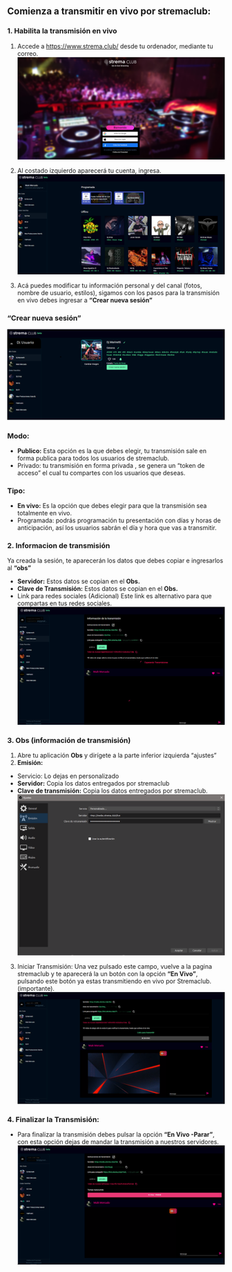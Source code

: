 ## Comienza a transmitir en vivo por stremaclub:
### 1. Habilita la transmisión en vivo
1.	Accede a  <https://www.strema.club/> desde tu ordenador, mediante tu correo.
![](img/strema.png)

2.	Al costado izquierdo aparecerá tu cuenta, ingresa.
![](img/01_strema1.png)
3.	Acá puedes modificar tu información personal y del canal (fotos, nombre de usuario, estilos), sigamos con los pasos para la transmisión en vivo debes ingresar a **“Crear nueva sesión”**
### **“Crear nueva sesión”**
![](img/01_strema.png)
### Modo:
- **Publico:** Esta opción es la que debes elegir, tu transmisión sale en forma publica para todos los usuarios de stremaclub.
- Privado: tu transmisión en forma privada , se genera un “token de acceso” el cual tu compartes con los usuarios que deseas.
### Tipo:
- **En vivo:** Es la opción que debes elegir para que la transmisión sea totalmente en vivo.
- Programada: podrás programación tu presentación con días y horas de anticipación, así los usuarios sabrán el día y hora que vas a transmitir. 

### 2. Informacion de transmisión 
Ya creada la sesión, te aparecerán los datos que debes copiar e ingresarlos  al **“obs”**
- **Servidor:** Estos datos se copian en el **Obs.**
- **Clave de Transmisión:** Estos datos se copian en el **Obs.**
- Link para redes sociales (Adicional) Este link es alternativo para que compartas en tus redes sociales.
![](img/02_strema.png)

### 3. Obs (información de transmisión)
1.	Abre tu aplicación **Obs** y dirígete a la parte inferior izquierda “ajustes”
2.	**Emisión:**
- Servicio: Lo dejas en personalizado
- **Servidor:** Copia los datos entregados por stremaclub
- **Clave de transmisión:** Copia los datos entregados por stremaclub.
![](img/04_strema.png)
3.	Iniciar Transmisión: Una vez pulsado este campo, vuelve a la pagina stremaclub y te aparecerá la un botón con la opción **“En Vivo”**, pulsando este botón ya estas transmitiendo en vivo por Stremaclub. (importante).
![](img/05_strema.png)

### 4. Finalizar la Transmisión:
- Para finalizar la transmisión debes pulsar la opción **“En Vivo -Parar”**, con esta opción dejas de mandar la transmisión a nuestros servidores.
![](img/06_strema.png)






